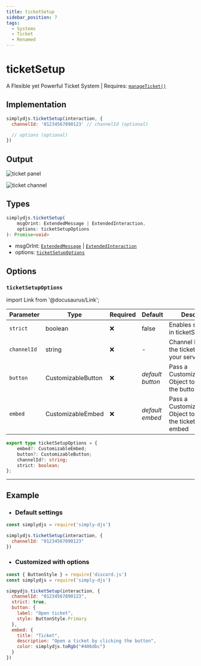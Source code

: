```yaml
---
title: ticketSetup
sidebar_position: 7
tags:
  - Systems
  - Ticket
  - Renamed
---
```


# ticketSetup

A Flexible yet Powerful Ticket System | Requires: [`manageTicket()`](/docs/handler/manageticket.md)

## Implementation

```js
simplydjs.ticketSetup(interaction, { 
  channelId: '01234567890123' // channelId (optional)

  // options (optional)
})
```

## Output

![ticket panel](https://i.postimg.cc/gjFnPJ5G/image.png)

![ticket channel](https://i.postimg.cc/qq44LCS6/image.png)

## Types
```ts
simplydjs.ticketSetup(
	msgOrint: ExtendedMessage | ExtendedInteraction,
	options: ticketSetupOptions
): Promise<void>
```

- msgOrInt: [`ExtendedMessage`](/docs/typedef/extendedmessage.md) | [`ExtendedInteraction`](/docs/typedef/extendedinteraction.md)
- options: [`ticketSetupOptions`](#ticketsetupoptions)


## Options

### `ticketSetupOptions`

import Link from '@docusaurus/Link';

| Parameter | Type | Required | Default    | Description |
| --------- | ----- | -------- | -------- | ---------- |
| `strict` | <Link to="https://developer.mozilla.org/en-US/docs/Web/JavaScript/Reference/Global_Objects/Boolean">boolean</Link>       | ❌ | false | Enables strict mode in ticketSetup |
| `channelId`       | <Link to="https://old.discordjs.dev/#/docs/discord.js/main/class/TextChannel?scrollTo=id">string</Link>  | ❌  | - | Channel Id to send the ticket panel in your server    |
| `button` | <Link to="typedef/customizablebutton.md">CustomizableButton</Link> | ❌        | _default button_  | Pass a CustomizableButton Object to customize the button  |
| `embed` | <Link to="typedef/customizableembed.md">CustomizableEmbed</Link>         | ❌        | _default embed_  | Pass a CustomizableEmbed Object to customize the ticket panel embed  |

```ts
export type ticketSetupOptions = {
	embed?: CustomizableEmbed;
	button?: CustomizableButton;
	channelId?: string;
	strict: boolean;
};
```

------------------------

## Example

- ### Default settings

```js title="ticketSetup.js"
const simplydjs = require('simply-djs')

simplydjs.ticketSetup(interaction, {
  channelId: "01234567890123" 
})
```

- ### Customized with options

```js title="ticketSetup.js"
const { ButtonStyle } = require('discord.js')
const simplydjs = require('simply-djs')

simpydjs.ticketSetup(interaction, {
  channelId: "01234567890123",
  strict: true,
  button: {
    label: "Open ticket",
    style: ButtonStyle.Primary
  },
  embed: {
    title: "Ticket",
    description: "Open a ticket by clicking the button",
    color: simplydjs.toRgb("#406dbc")
  }
})
```
